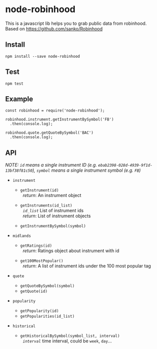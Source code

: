# node-robinhood
This is a javascript lib helps you to grab public data from robinhood.      
Based on https://github.com/sanko/Robinhood

## Install
`npm install --save node-robinhood`

## Test
`npm test`

## Example
```
const robinhood = require('node-robinhood');

robinhood.instrument.getInstrumentBySymbol('FB')
  .then(console.log);
  
robinhood.quote.getQuoteBySymbol('BAC')
  .then(console.log);
```

## API    

*NOTE: `id` means a single instrument ID (e.g. `ebab2398-028d-4939-9f1d-13bf38f81c50`), 
`symbol` means a single instrument symbol (e.g. `FB`)*

- `instrument`
  - `getInstrument(id)`           
      &nbsp;&nbsp;*return*: An instrument object
    
  - `getInstruments(id_list)`            
      &nbsp;&nbsp;*`id_list`* List of instrument ids          
      &nbsp;&nbsp;*return*: List of instrument objects

  - `getInstrumentBySymbol(symbol)`

- `midlands`
  - `getRatings(id)`           
      &nbsp;&nbsp;*return*: Ratings object about instrument with id

  - `get100MostPopular()`             
      &nbsp;&nbsp;*return*: A list of instrument ids under the 100 most popular tag

- `quote`
  - `getQuoteBySymbol(symbol)`
  - `getQuote(id)`

- `popularity`
  - `getPopularity(id)`
  - `getPopularities(id_list)`

- `historical`
  - `getHistoricalBySymbol(symbol_list, interval)`           
    &nbsp;&nbsp;*`interval`* time interval, could be `week`, `day`...
